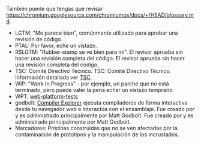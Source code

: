 También puede que tengas que revisar <https://chromium.googlesource.com/chromiumos/docs/+/HEAD/glossary.md>.

* LGTM: "Me parece bien", comúnmente utilizado para aprobar una revisión de código.
* PTAL: Por favor, eche un vistazo.
* RSLGTM: "Rubber-stamp se ve bien para mí". El revisor aprueba sin hacer una revisión completa del código. El revisor aprueba sin hacer una revisión completa del código.
* TSC: Comité Directivo Técnico. TSC: Comité Directivo Técnico. Información detallada ver [TSC](./GOVERNANCE.md#technical-steering-committee).
* WIP: "Work In Progress" - por ejemplo, un parche que no está terminado, pero puede valer la pena echar un vistazo temprano.
* WPT: [web-platform-tests](https://github.com/web-platform-tests/wpt)
* godbolt: [Compiler Explorer](https://godbolt.org/) ejecuta compiladores de forma interactiva desde tu navegador web e interactúa con el ensamblaje. Fue creado por y es administrado principalmente por Matt Godbolt. Fue creado por y es administrado principalmente por Matt Godbolt.
* Marcadores: Prístinas construidas que no se ven afectadas por la contaminación de prototipos y la manipulación de los incrustados.
